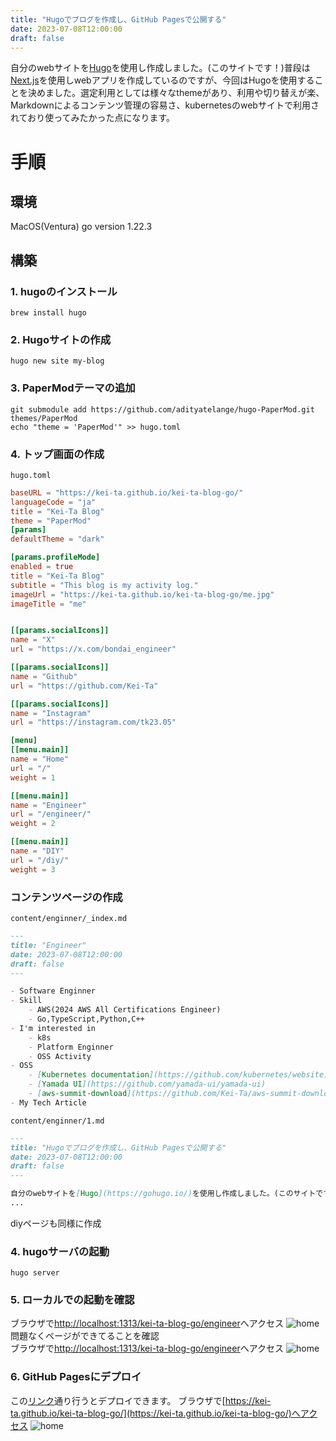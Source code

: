 ```yaml
---
title: "Hugoでブログを作成し、GitHub Pagesで公開する"
date: 2023-07-08T12:00:00
draft: false
---
```


自分のwebサイトを[Hugo](https://gohugo.io/)を使用し作成しました。(このサイトです！)普段は[Next.js](https://nextjs.org/)を使用しwebアプリを作成しているのですが、今回はHugoを使用することを決めました。選定利用としては様々なthemeがあり、利用や切り替えが楽、Markdownによるコンテンツ管理の容易さ、kubernetesのwebサイトで利用されており使ってみたかった点になります。

# 手順
## 環境
MacOS(Ventura)
go version 1.22.3

## 構築
### 1. hugoのインストール
```
brew install hugo
```
### 2. Hugoサイトの作成
```
hugo new site my-blog
```
### 3. PaperModテーマの追加
```
git submodule add https://github.com/adityatelange/hugo-PaperMod.git themes/PaperMod
echo "theme = 'PaperMod'" >> hugo.toml
```
### 4. トップ画面の作成
`hugo.toml`
```toml
baseURL = "https://kei-ta.github.io/kei-ta-blog-go/"
languageCode = "ja"
title = "Kei-Ta Blog"
theme = "PaperMod"
[params]
defaultTheme = "dark"

[params.profileMode]
enabled = true
title = "Kei-Ta Blog"
subtitle = "This blog is my activity log."
imageUrl = "https://kei-ta.github.io/kei-ta-blog-go/me.jpg"
imageTitle = "me"


[[params.socialIcons]]
name = "X"
url = "https://x.com/bondai_engineer"

[[params.socialIcons]]
name = "Github"
url = "https://github.com/Kei-Ta"

[[params.socialIcons]]
name = "Instagram"
url = "https://instagram.com/tk23.05"

[menu]
[[menu.main]]
name = "Home"
url = "/"
weight = 1

[[menu.main]]
name = "Engineer"
url = "/engineer/"
weight = 2

[[menu.main]]
name = "DIY"
url = "/diy/"
weight = 3
```

### コンテンツページの作成
`content/enginner/_index.md`
```md
---
title: "Engineer"
date: 2023-07-08T12:00:00
draft: false
---

- Software Enginner
- Skill
    - AWS(2024 AWS All Certifications Engineer)
    - Go,TypeScript,Python,C++
- I'm interested in
    - k8s
    - Platform Enginner
    - OSS Activity
- OSS
    - [Kubernetes documentation](https://github.com/kubernetes/website)
    - [Yamada UI](https://github.com/yamada-ui/yamada-ui)
    - [aws-summit-download](https://github.com/Kei-Ta/aws-summit-download)
- My Tech Article
```
`content/enginner/1.md`
```md
---
title: "Hugoでブログを作成し、GitHub Pagesで公開する"
date: 2023-07-08T12:00:00
draft: false
---

自分のwebサイトを[Hugo](https://gohugo.io/)を使用し作成しました。(このサイトです！)普段は[Next.js](https://nextjs.org/)を使用しwebアプリを作成しているのですが、今回はHugoを使用することを決めました。選定利用としては様々なthemeがあり、利用や切り替えが楽、Markdownによるコンテンツ管理の容易さ、kubernetesのwebサイトで利用されており使ってみたかった点になります。
...
```
diyページも同様に作成
### 4. hugoサーバの起動
```
hugo server
```
### 5. ローカルでの起動を確認
ブラウザで[http://localhost:1313/kei-ta-blog-go/engineer](http://localhost:1313/kei-ta-blog-go)へアクセス
![home](/kei-ta-blog-go/home.png)
問題なくページができてることを確認  
ブラウザで[http://localhost:1313/kei-ta-blog-go/engineer](http://localhost:1313/kei-ta-blog-go/engineer)へアクセス
![home](/kei-ta-blog-go/engineer.png)

### 6. GitHub Pagesにデプロイ
この[リンク](https://gohugo.io/hosting-and-deployment/hosting-on-github/)通り行うとデプロイできます。
ブラウザで[https://kei-ta.github.io/kei-ta-blog-go/](https://kei-ta.github.io/kei-ta-blog-go/)へアクセス
![home](/kei-ta-blog-go/home.png)
